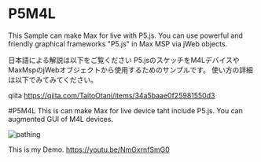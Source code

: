 # P5M4L
This Sample can make Max for live with P5.js.
You can use powerful and friendly graphical frameworks "P5.js" in Max MSP via jWeb objects.


日本語による解説は以下をご覧ください
P5.jsのスケッチをM4LデバイスやMaxMspのjWebオブジェクトから使用するためのサンプルです。
使い方の詳細は以下でみてみてください。

qiita
https://qiita.com/TaitoOtani/items/34a5baae0f25981550d3


#P5M4L
This is can make Max for live device taht include P5.js.
You can augmented GUI of M4L devices.

![pathing](https://camo.qiitausercontent.com/d560ce91cdb57ea86ab9308bdb3db983c7a4027c/68747470733a2f2f71696974612d696d6167652d73746f72652e73332e61702d6e6f727468656173742d312e616d617a6f6e6177732e636f6d2f302f3135323438312f38373464373861662d343331372d643663652d313738332d3038373137353335393161392e706e67)


This is my Demo.
https://youtu.be/NmGxrnfSmG0

